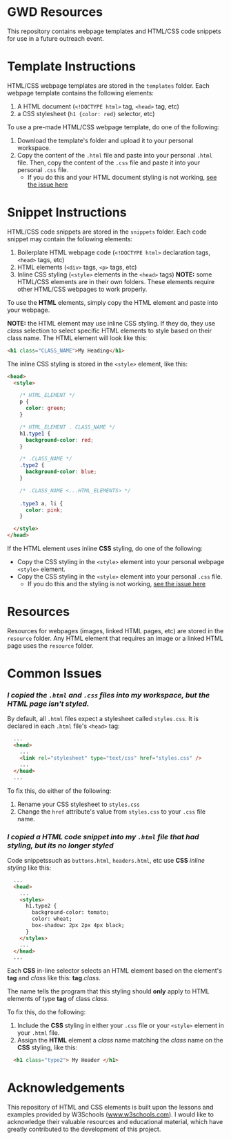# GWD Resources

This repository contains webpage templates and HTML/CSS code snippets for use in a future outreach event.

# Template Instructions

HTML/CSS webpage templates are stored in the `templates` folder. Each webpage template contains the following elements:

1. A HTML document (`<!DOCTYPE html>` tag, `<head>` tag, etc)
2. a CSS stylesheet (`h1 {color: red}` selector, etc)

To use a pre-made HTML/CSS webpage template, do one of the following:
1. Download the template's folder and upload it to your personal workspace.
2. Copy the content of the `.html` file and paste into your personal `.html` file. Then, copy the content of the `.css` file and paste it into your personal `.css` file.
     - If you do this and your HTML document styling is not working, [see the issue here](#i-copied-the-html-and-css-files-into-my-workspace-but-the-html-page-isnt-styled)

# Snippet Instructions

HTML/CSS code snippets are stored in the `snippets` folder. Each code snippet may contain the following elements:

1. Boilerplate HTML webpage code (`<!DOCTYPE html>` declaration tags, `<head>` tags, etc)
2. HTML elements (`<div>` tags, `<p>` tags, etc)
3. Inline CSS styling (`<style>` elements in the `<head>` tags)
**NOTE:** some HTML/CSS elements are in their own folders. These elements require other HTML/CSS webpages to work properly.  

To use the **HTML** elements, simply copy the HTML element and paste into your webpage.

**NOTE:** the HTML element may use inline CSS styling. If they do, they use _class_ selection to select specific HTML elements to style based on their class name. The HTML element will look like this:

```html
<h1 class="CLASS_NAME">My Heading</h1>
```

The inline CSS styling is stored in the `<style>` element, like this:

```html
<head>
  <style>

    /* HTML_ELEMENT */
    p {
      color: green;
    }

    /* HTML_ELEMENT . CLASS_NAME */
    h1.type1 {
      background-color: red;
    }

    /* .CLASS_NAME */
    .type2 {
      background-color: blue;
    }

    /* .CLASS_NAME <...HTML_ELEMENTS> */
    
    .type3 a, li {
      color: pink;
    }

  </style>
</head>
```

If the HTML element uses inline **CSS** styling, do one of the following:

- Copy the CSS styling in the `<style>` element into your personal webpage `<style>` element.
- Copy the CSS styling in the `<style>` element into your personal `.css` file.
     - If you do this and the styling is not working, [see the issue here](#i-copied-a-html-code-snippet-into-my-html-file-that-had-styling-but-its-no-longer-styled)

# Resources

Resources for webpages (images, linked HTML pages, etc) are stored in the `resource` folder. Any HTML element that requires an image or a linked HTML page uses the `resource` folder. 

# Common Issues

### _I copied the `.html` and `.css` files into my workspace, but the HTML page isn't styled._

By default, all `.html` files expect a stylesheet called `styles.css`. It is declared in each `.html` file's `<head>` tag:

```html
  ...
  <head>
    ...
    <link rel="stylesheet" type="text/css" href="styles.css" />
    ...
  </head>
  ...
```

To fix this, do either of the following:
1. Rename your CSS stylesheet to `styles.css`
2. Change the `href` attribute's value from `styles.css` to your `.css` file name.

### _I copied a **HTML** code snippet into my `.html` file that had styling, but its no longer styled_

Code snippetssuch as `buttons.html`, `headers.html`, etc use **CSS** *inline styling* like this:

```html
  ...
  <head>
    ...
    <styles>
      h1.type2 {
        background-color: tomato;
        color: wheat;
        box-shadow: 2px 2px 4px black;
      }
    </styles>
    ...
  </head>
  ...
```

Each **CSS** in-line selector selects an HTML element based on the element's **tag** and *class* like this: **tag**.*class*.

The name tells the program that this styling should **only** apply to HTML elements of type **tag** of class *class*.

To fix this, do the following:
1. Include the **CSS** styling in either your `.css` file or your `<style>` element in your `.html` file.
2. Assign the **HTML** element a *class* name matching the *class* name on the **CSS** styling, like this:
```html
  <h1 class="type2"> My Header </h1>
```
 


# Acknowledgements

This repository of HTML and CSS elements is built upon the lessons and examples provided by W3Schools (www.w3schools.com). I would like to acknowledge their valuable resources and educational material, which have greatly contributed to the development of this project.
